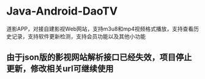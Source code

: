 # Java-Android-DaoTV
道影APP，对接自建影视Web网站，支持m3u8和mp4视频格式播放，支持查看历史记录，支持软件更新检测，支持会员功能以及其他小功能

## 由于json版的影视网站解析接口已经失效，项目停止更新，修改相关url可继续使用
